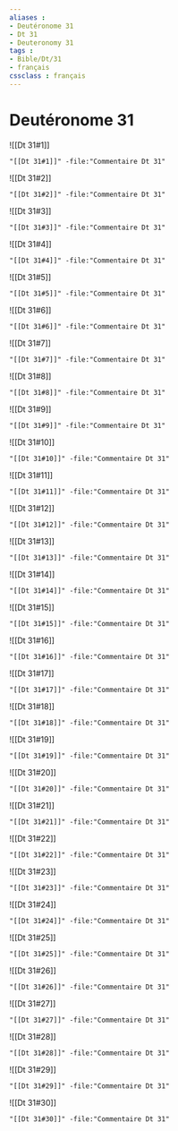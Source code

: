 ```yaml
---
aliases : 
- Deutéronome 31
- Dt 31
- Deuteronomy 31
tags : 
- Bible/Dt/31
- français
cssclass : français
---
```


# Deutéronome 31

![[Dt 31#1]]

```query
"[[Dt 31#1]]" -file:"Commentaire Dt 31"
```

![[Dt 31#2]]

```query
"[[Dt 31#2]]" -file:"Commentaire Dt 31"
```

![[Dt 31#3]]

```query
"[[Dt 31#3]]" -file:"Commentaire Dt 31"
```

![[Dt 31#4]]

```query
"[[Dt 31#4]]" -file:"Commentaire Dt 31"
```

![[Dt 31#5]]

```query
"[[Dt 31#5]]" -file:"Commentaire Dt 31"
```

![[Dt 31#6]]

```query
"[[Dt 31#6]]" -file:"Commentaire Dt 31"
```

![[Dt 31#7]]

```query
"[[Dt 31#7]]" -file:"Commentaire Dt 31"
```

![[Dt 31#8]]

```query
"[[Dt 31#8]]" -file:"Commentaire Dt 31"
```

![[Dt 31#9]]

```query
"[[Dt 31#9]]" -file:"Commentaire Dt 31"
```

![[Dt 31#10]]

```query
"[[Dt 31#10]]" -file:"Commentaire Dt 31"
```

![[Dt 31#11]]

```query
"[[Dt 31#11]]" -file:"Commentaire Dt 31"
```

![[Dt 31#12]]

```query
"[[Dt 31#12]]" -file:"Commentaire Dt 31"
```

![[Dt 31#13]]

```query
"[[Dt 31#13]]" -file:"Commentaire Dt 31"
```

![[Dt 31#14]]

```query
"[[Dt 31#14]]" -file:"Commentaire Dt 31"
```

![[Dt 31#15]]

```query
"[[Dt 31#15]]" -file:"Commentaire Dt 31"
```

![[Dt 31#16]]

```query
"[[Dt 31#16]]" -file:"Commentaire Dt 31"
```

![[Dt 31#17]]

```query
"[[Dt 31#17]]" -file:"Commentaire Dt 31"
```

![[Dt 31#18]]

```query
"[[Dt 31#18]]" -file:"Commentaire Dt 31"
```

![[Dt 31#19]]

```query
"[[Dt 31#19]]" -file:"Commentaire Dt 31"
```

![[Dt 31#20]]

```query
"[[Dt 31#20]]" -file:"Commentaire Dt 31"
```

![[Dt 31#21]]

```query
"[[Dt 31#21]]" -file:"Commentaire Dt 31"
```

![[Dt 31#22]]

```query
"[[Dt 31#22]]" -file:"Commentaire Dt 31"
```

![[Dt 31#23]]

```query
"[[Dt 31#23]]" -file:"Commentaire Dt 31"
```

![[Dt 31#24]]

```query
"[[Dt 31#24]]" -file:"Commentaire Dt 31"
```

![[Dt 31#25]]

```query
"[[Dt 31#25]]" -file:"Commentaire Dt 31"
```

![[Dt 31#26]]

```query
"[[Dt 31#26]]" -file:"Commentaire Dt 31"
```

![[Dt 31#27]]

```query
"[[Dt 31#27]]" -file:"Commentaire Dt 31"
```

![[Dt 31#28]]

```query
"[[Dt 31#28]]" -file:"Commentaire Dt 31"
```

![[Dt 31#29]]

```query
"[[Dt 31#29]]" -file:"Commentaire Dt 31"
```

![[Dt 31#30]]

```query
"[[Dt 31#30]]" -file:"Commentaire Dt 31"
```

